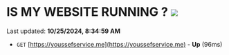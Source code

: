 # IS MY WEBSITE RUNNING ? [![](https://img.shields.io/static/v1?label=Sponsor&message=%E2%9D%A4&logo=GitHub&color=%23fe8e86)](https://github.com/sponsors/Youssef-Lehmam)

Last updated: **10/25/2024, 8:34:59 AM**

- `GET` [https://youssefservice.me](https://youssefservice.me) - **Up** (96ms)
